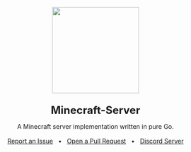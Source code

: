 <p align="center">
    <img width="196" height="196" src="https://avatars.githubusercontent.com/u/96201133">
</p>
<p align="center" style="font-size: 24px; font-weight: bold; margin-bottom: 0;">Minecraft-Server</p>
<p align="center" style="margin-bottom: 1rem;">A Minecraft server implementation written in pure Go.</p>
<p align="center">
    <a href="https://github.com/GoLangMinecraft/Minecraft-Server/issues/new" style="margin-right: 0.5rem;">Report an Issue</a> &bullet; <a href="https://github.com/GoLangMinecraft/Minecraft-Server/compare" style="margin-left: 0.5rem; margin-right: 0.5rem;">Open a Pull Request</a> &bullet; <a href="https://discord.gg/8G5hDECBWk" style="margin-left: 0.5rem;">Discord Server</a>
</p>